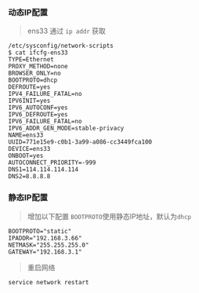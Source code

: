 ### 动态IP配置
> ens33 通过 `ip addr` 获取
```shell
/etc/sysconfig/network-scripts
$ cat ifcfg-ens33
TYPE=Ethernet
PROXY_METHOD=none
BROWSER_ONLY=no
BOOTPROTO=dhcp
DEFROUTE=yes
IPV4_FAILURE_FATAL=no
IPV6INIT=yes
IPV6_AUTOCONF=yes
IPV6_DEFROUTE=yes
IPV6_FAILURE_FATAL=no
IPV6_ADDR_GEN_MODE=stable-privacy
NAME=ens33
UUID=771e15e9-c0b1-3a99-a086-cc3449fca100
DEVICE=ens33
ONBOOT=yes
AUTOCONNECT_PRIORITY=-999
DNS1=114.114.114.114
DNS2=8.8.8.8
```

### 静态IP配置
> 增加以下配置
> `BOOTPROTO`使用静态IP地址，默认为`dhcp`
```shell
BOOTPROTO="static"
IPADDR="192.168.3.66"
NETMASK="255.255.255.0"
GATEWAY="192.168.3.1"
```

> 重启网络
```shell
service network restart
```

